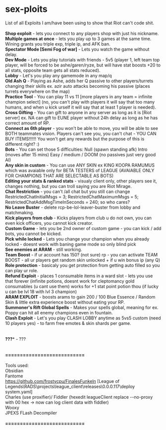 # sex-ploits

List of all Exploits I am/have been using to show that Riot can't code shit. <br>
<br>
**Shop exploit** - lets you connect to any players shop with just his nickname. <br>
**Multiple games at once** - lets you play up to 3 games at the same time. Wining grants you triple exp, triple ip, and AFK ban. <br>
**Spectator Mode [Semi Fog of war]** - Lets you watch the game without delay. <br>
**Dev Mode** - Lets you play tutorials with friends - 5v5 (player 1, left team top player, will be forced to be ashe/garen/ryze, but will have stat boosts +20 to all stats, opposite team gets all stats reduced). <br>
**Lobby** - Let's you play any gamemode in any map/q <br>
**Old Ash Q** - Playing as Ashe, adds her Q passive to other players/turrets changing their skills ex. azir auto attacks becoming his passive (places turrets everywhere on the map)<br>
**Practice Tool** - You can play 11 vs 11 [more players in any team = infinite champion select] (no, you can't play with players it will say that too many humans, and when u kick urself it will say that at least 1 player is needed). <br>
**Cross Gifting** - You can gift to anyone in any server as long as it is [Riot server] ex. NA can gift to EUNE player without 24h delay as long as he has correct amount of RP. <br>
**Connect as 6th player** - you won't be able to move, you will be able to see BOTH teammates vision. Players can't see you, you can't chat - YOU CAN BUY ITEMS!!!!!! You won't get any rewards but the purpose of this is different right? :) <br>
**Bots** - You can set those 5 difficulties: Null (spawn standing afk) Intro (moves after 15 mins) Easy / medium / DOOM (no passives just very good AI)<br>
**Any skin in custom** - You can use ANY SKIN ex KING KOOPA RAMUMUS which was avaiable only for BETA TESTERS of LEAGUE (AVAIABLE ONLY FOR CHAMPIONS THAT ARE SELECTABLE AS BOTS)<br>
**Editing your stats & ranked stats** - visualy client only, other players see it, changes nothing, but you can troll saying you are Riot Mirage.<br>
**Chat Restriction** - you can't /all chat but you still can change RestrictedChatInitialMsgs = 3; RestrictedChatMaximumMsgs = 5; RestrictedChatAddMsgTimeInSeconds = 240; so who cares?<br>
**No Leave Buster** - delete rcp-be-lol-leaver-buster from lobby and matchmaking.<br>
**Kick players from club** - Kicks players from club u do not own, you can even kick officers, you cannot kick creator. <br>
**Custom Game** - lets you be 2nd owner of custom game - you can kick / add bots, you cannot be kicked.<br>
**Pick while locked** - Lets you change your champion when you already locked - doesnt work with baning game mode so only blind pick<br>
**See enemies at ARAM** - still working.<br>
**Team Boost** - if ur account has 150? (not sure) rp - you can activate TEAM BOOST - all ur players get random skin unlocked + if u win bonus ip (any Q) <br>
**Role protection** - basicaly you get protection from getting auto filled so you can play ur role. <br>
**Refund Exploit** - places 1 consumable items in a ward slot - lets you use that forever (infinite potions, doesnt work for cleptomancy gold consumables (u cant use them) works for +1 stat point potion thou (if lucky u can be lvl 18 with lvl 3 champion)<br>
**ARAM EXPLOIT** - boosts arams to gain 200 / 100 Blue Essence / Random Skin & little extra experience boost without eating your RP.<br>
**Summoner's Rift Global Spells** - Makes your spells global, meaning for ex. Poppy can hit all enemy champions even in fountain.<br>
**Clash Exploit** - Let's you play CLASH LOBBY anytime as 5vs5 custom (need 10 players yes) - to farm free emotes & skin shards per game.<br>
<br><br>
**???*** - ???<br>
<br><br>
**===========================**<br><br>
Tools used:<br>
Obsidian <br>
Fantome <br>
https://github.com/frostycpu/FinalesFunkeln [League of Legends\RADS\projects\league_client\releases\0.0.0.117\deploy
system.yaml]<br>
Charles (use proxifier)/ Fiddler (hexedit leagueClient replace --no-proxy  with  00 hex -> now can log client data with fiddler)<br>
Wooxy<br>
JPEXS FLash Decompiler <br><br>
**===========================**<br><br>
